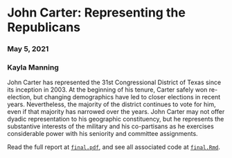# John Carter: Representing the Republicans
### May 5, 2021
### Kayla Manning

John Carter has represented the 31st Congressional District of Texas since its inception in 2003. At the beginning of his tenure, Carter safely won re-election, but changing demographics have led to closer elections in recent years. Nevertheless, the majority of the district continues to vote for him, even if that majority has narrowed over the years. John Carter may not offer dyadic representation to his geographic constituency, but he represents the substantive interests of the military and his co-partisans as he exercises considerable power with his seniority and committee assignments.

Read the full report at [`final.pdf`](final.pdf), and see all associated code at [`final.Rmd`](final.Rmd).